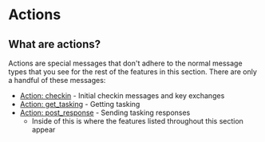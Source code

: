 # Actions

## What are actions?

Actions are special messages that don't adhere to the normal message types that you see for the rest of the features in this section. There are only a handful of these messages:

* [Action: checkin](../c2-related-development/agent-side-coding/initial-checkin.md) - Initial checkin messages and key exchanges
* [Action: get\_tasking](../c2-related-development/agent-side-coding/action\_get\_tasking.md) - Getting tasking
* [Action: post\_response](../c2-related-development/agent-side-coding/action-post\_response.md) - Sending tasking responses
  * Inside of this is where the features listed throughout this section appear
